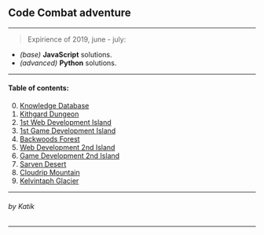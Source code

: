 ## Code Combat adventure

___

> Expirience of 2019, june - july:
+ _(base)_ __JavaScript__ solutions.
+ _(advanced)_ __Python__ solutions.

___

#### Table of contents:
0. [Knowledge Database](0_Review)
1. [Kithgard Dungeon](1_Kithgard_Dungeon/)
2. [1st Web Development Island](2_Web1/)
3. [1st Game Development Island](3_GameDev1/)
4. [Backwoods Forest](4_Backwoods_Forest/)
5. [Web Development 2nd Island](5_Web2/)
6. [Game Development 2nd Island](6_GabeDev2/)
7. [Sarven Desert](7_Sarven_Desert/)
8. [Cloudrip Mountain](8_Cloudrip_Mountain/)
9. [Kelvintaph Glacier](9_Kelvintaph_Glacier/)

___

###### by _Katik_

___
